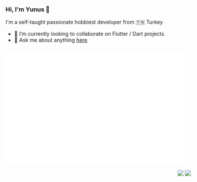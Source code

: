 ### Hi, I'm Yunus 👋

I'm a self-taught passionate hobbiest developer from 🇹🇷 Turkey 

- 👯 I’m currently looking to collaborate on Flutter / Dart projects
- 💬 Ask me about anything [here](https://github.com/akyunus/akyunus/issues)

![](https://raw.githubusercontent.com/akyunus/github-stats/master/generated/overview.svg#gh-dark-mode-only)
---
<p align='right'>
<a href="https://www.codewars.com/users/akyunus"><img src="https://www.codewars.com/users/akyunus/badges/micro" /></a>
<img src="https://gpvc.arturio.dev/akyunus" />
</p>
